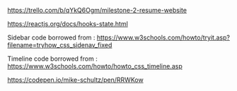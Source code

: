 https://trello.com/b/qYkQ6Ogm/milestone-2-resume-website

https://reactjs.org/docs/hooks-state.html

Sidebar code borrowed from : https://www.w3schools.com/howto/tryit.asp?filename=tryhow_css_sidenav_fixed

Timeline code borrowed from : https://www.w3schools.com/howto/howto_css_timeline.asp

https://codepen.io/mike-schultz/pen/RRWKow





